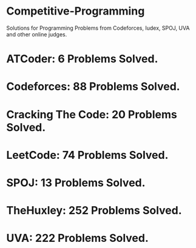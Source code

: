 # Competitive-Programming
Solutions for Programming Problems from Codeforces, Iudex, SPOJ, UVA and other online judges.

# ATCoder: 6 Problems Solved.
# Codeforces: 88 Problems Solved.
# Cracking The Code: 20 Problems Solved.
# LeetCode: 74 Problems Solved.
# SPOJ: 13 Problems Solved.
# TheHuxley: 252 Problems Solved.
# UVA: 222 Problems Solved.
